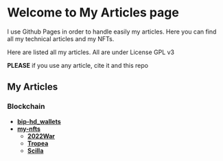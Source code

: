# Welcome to My Articles page

I use Github Pages in order to handle easily my articles.
Here you can find all my technical articles and my NFTs.

Here are listed all my articles. All are under License GPL v3

**PLEASE** if you use any article, cite it and this repo

## My Articles

### Blockchain
* **[bip-hd_wallets](./bip-hd_wallets.md)**
* **[my-nfts](./my-nfts.md)**
   * **[2022War](./2022War.md)**
   * **[Tropea](./Tropea.md)**
   * **[Scilla](./Scilla.md)**